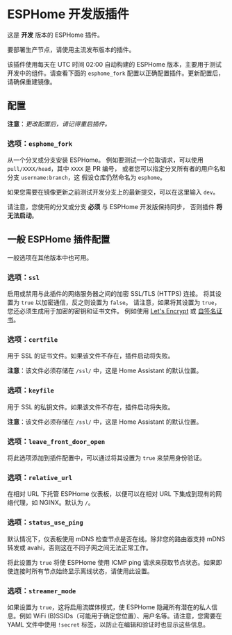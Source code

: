 # ESPHome 开发版插件

这是 **开发** 版本的 ESPHome 插件。

要部署生产节点，请使用主流发布版本的插件。

该插件使用每天在 UTC 时间 02:00 自动构建的 ESPHome 版本，主要用于测试开发中的组件。请查看下面的 `esphome_fork` 配置以正确配置插件。更新配置后，请确保重建镜像。

## 配置

**注意**：_更改配置后，请记得重启插件。_

### 选项：`esphome_fork`

从一个分叉或分支安装 ESPHome。
例如要测试一个拉取请求，可以使用 `pull/XXXX/head`，其中 `XXXX` 是 PR 编号，
或者您可以指定分叉所有者的用户名和分支 `username:branch`，这
假设仓库仍然命名为 `esphome`。

如果您需要在镜像更新之前测试开发分支上的最新提交，可以在这里输入 `dev`。

请注意，您使用的分叉或分支 **必须** 与 ESPHome 开发版保持同步，
否则插件 **将无法启动**。

## 一般 ESPHome 插件配置

一般选项在其他版本中也可用。

### 选项：`ssl`

启用或禁用与此插件的网络服务器之间的加密 SSL/TLS (HTTPS) 连接。
将其设置为 `true` 以加密通信，反之则设置为 `false`。
请注意，如果将其设置为 `true`，您还必须生成用于加密的密钥和证书文件。
例如使用 [Let's Encrypt](https://www.home-assistant.io/addons/lets_encrypt/)
或 [自签名证书](https://www.home-assistant.io/docs/ecosystem/certificates/tls_self_signed_certificate/)。

### 选项：`certfile`

用于 SSL 的证书文件。如果该文件不存在，插件启动将失败。

**注意**：该文件必须存储在 `/ssl/` 中，这是 Home Assistant 的默认位置。

### 选项：`keyfile`

用于 SSL 的私钥文件。如果该文件不存在，插件启动将失败。

**注意**：该文件必须存储在 `/ssl/` 中，这是 Home Assistant 的默认位置。

### 选项：`leave_front_door_open`

将此选项添加到插件配置中，可以通过将其设置为 `true` 来禁用身份验证。

### 选项：`relative_url`

在相对 URL 下托管 ESPHome 仪表板，以便可以在相对 URL 下集成到现有的网络代理，如 NGINX。默认为 `/`。

### 选项：`status_use_ping`

默认情况下，仪表板使用 mDNS 检查节点是否在线。除非您的路由器支持 mDNS 转发或 avahi，否则这在不同子网之间无法正常工作。

将此设置为 `true` 将使 ESPHome 使用 ICMP ping 请求来获取节点状态。如果即使连接时所有节点始终显示离线状态，请使用此设置。

### 选项：`streamer_mode`

如果设置为 `true`，这将启用流媒体模式，使 ESPHome 隐藏所有潜在的私人信息。例如 WiFi (B)SSIDs（可能用于确定您位置）、用户名等。请注意，您需要在 YAML 文件中使用 `!secret` 标签，以防止在编辑和验证时也显示这些信息。
